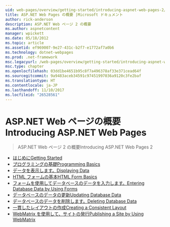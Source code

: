 ```yaml
---
uid: web-pages/overview/getting-started/introducing-aspnet-web-pages-2/index
title: ASP.NET Web Pages の概要 |Microsoft ドキュメント
author: rick-anderson
description: ASP.NET Web ページ 2 の概要
ms.author: aspnetcontent
manager: wpickett
ms.date: 05/18/2012
ms.topic: article
ms.assetid: ef969007-9e27-431c-b2f7-e1772af7a0b6
ms.technology: dotnet-webpages
ms.prod: .net-framework
msc.legacyurl: /web-pages/overview/getting-started/introducing-aspnet-web-pages-2
msc.type: chapter
ms.openlocfilehash: 03dd1be4651b95c8f7a496378af33e371cead64f
ms.sourcegitcommit: 9a9483aceb34591c97451997036a9120c3fe2baf
ms.translationtype: HT
ms.contentlocale: ja-JP
ms.lasthandoff: 11/10/2017
ms.locfileid: "26528561"
---
```

<a name="introducing-aspnet-web-pages"></a><span data-ttu-id="3bcba-103">ASP.NET Web ページの概要</span><span class="sxs-lookup"><span data-stu-id="3bcba-103">Introducing ASP.NET Web Pages</span></span>
====================
> <span data-ttu-id="3bcba-104">ASP.NET Web ページ 2 の概要</span><span class="sxs-lookup"><span data-stu-id="3bcba-104">Introducing ASP.NET Web Pages 2</span></span>


- [<span data-ttu-id="3bcba-105">はじめに</span><span class="sxs-lookup"><span data-stu-id="3bcba-105">Getting Started</span></span>](getting-started.md)
- [<span data-ttu-id="3bcba-106">プログラミングの基礎</span><span class="sxs-lookup"><span data-stu-id="3bcba-106">Programming Basics</span></span>](intro-to-web-pages-programming.md)
- [<span data-ttu-id="3bcba-107">データを表示します。</span><span class="sxs-lookup"><span data-stu-id="3bcba-107">Displaying Data</span></span>](displaying-data.md)
- [<span data-ttu-id="3bcba-108">HTML フォームの基本</span><span class="sxs-lookup"><span data-stu-id="3bcba-108">HTML Form Basics</span></span>](form-basics.md)
- [<span data-ttu-id="3bcba-109">フォームを使用してデータベースのデータを入力します。</span><span class="sxs-lookup"><span data-stu-id="3bcba-109">Entering Database Data by Using Forms</span></span>](entering-data.md)
- [<span data-ttu-id="3bcba-110">データベースのデータの更新</span><span class="sxs-lookup"><span data-stu-id="3bcba-110">Updating Database Data</span></span>](updating-data.md)
- [<span data-ttu-id="3bcba-111">データベースのデータを削除します。</span><span class="sxs-lookup"><span data-stu-id="3bcba-111">Deleting Database Data</span></span>](deleting-data.md)
- [<span data-ttu-id="3bcba-112">一貫したレイアウトの作成</span><span class="sxs-lookup"><span data-stu-id="3bcba-112">Creating a Consistent Layout</span></span>](layouts.md)
- [<span data-ttu-id="3bcba-113">WebMatrix を使用して、サイトの発行</span><span class="sxs-lookup"><span data-stu-id="3bcba-113">Publishing a Site by Using WebMatrix</span></span>](publishing.md)
